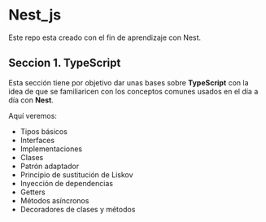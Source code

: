 # Nest_js
Este repo esta creado con el fin de aprendizaje con Nest.

## Seccion 1. TypeScript
Esta sección tiene por objetivo dar unas bases sobre **TypeScript** con la idea de que se familiaricen con los conceptos comunes usados en el día a día con **Nest**.



Aquí veremos:

- Tipos básicos
- Interfaces
- Implementaciones
- Clases
- Patrón adaptador
- Principio de sustitución de Liskov
- Inyección de dependencias
- Getters
- Métodos asíncronos
- Decoradores de clases y métodos